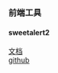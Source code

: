 ### 前端工具


#### sweetalert2


[文档](https://sweetalert2.github.io/v8.html)  
[github](https://github.com/sweetalert2/sweetalert2)
